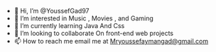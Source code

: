 - 👋 Hi, I’m @YoussefGad97
- 👀 I’m interested in Music , Movies , and Gaming
- 🌱 I’m currently learning Java And Css
- 💞️ I’m looking to collaborate On front-end web projects
- 📫 How to reach me email me at Mryoussefaymangad@gmail.com

<!---
YoussefGad97/YoussefGad97 is a ✨ special ✨ repository because its `README.md` (this file) appears on your GitHub profile.
You can click the Preview link to take a look at your changes.
--->
